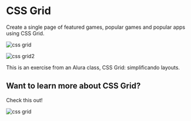 # CSS Grid
Create a single page of featured games, popular games and popular apps using CSS Grid.

![css grid](https://user-images.githubusercontent.com/83920579/166468365-e7158bc8-31e7-4149-82e3-1a9284d1fecc.png)

![css grid2](https://user-images.githubusercontent.com/83920579/166468754-a77778e1-d2d8-4ae5-b900-37857ff2d399.png)

This is an exercise from an Alura class, CSS Grid: simplificando layouts.
## Want to learn more about CSS Grid?
Check this out!

![css grid](https://user-images.githubusercontent.com/83920579/166947848-ffc87e71-e313-4b5b-8d47-17723879f38f.png)

